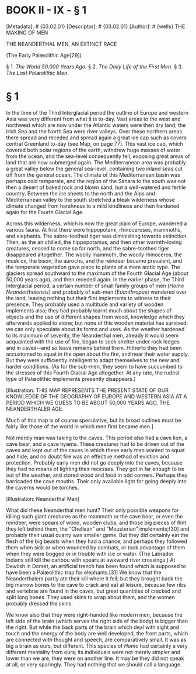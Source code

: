 # BOOK II - IX - § 1
[Metadata]: # {03.02.01}
[Descriptor]: # {03.02.01}
[Author]: # {wells}
THE MAKING OF MEN

THE NEANDERTHAL MEN, AN EXTINCT RACE

(The Early Palæolithic Age[29])

§ 1. _The World 50,000 Years Ago._ § 2. _The Daily Life of the      First
Men._ § 3. _The Last Palæolithic Men._

# § 1
In the time of the Third Interglacial period the outline of Europe and western
Asia was very different from what it is to-day. Vast areas to the west and
northwest which are now under the Atlantic waters were then dry land; the Irish
Sea and the North Sea were river valleys. Over these northern areas there
spread and receded and spread again a great ice cap such as covers central
Greenland to-day (see Map, on page 77). This vast ice cap, which covered both
polar regions of the earth, withdrew huge masses of water from the ocean, and
the sea-level consequently fell, exposing great areas of land that are now
submerged again. The Mediterranean area was probably a great valley below the
general sea-level, containing two inland seas cut off from the general ocean.
The climate of this Mediterranean basin was perhaps cold temperate, and the
region of the Sahara to the south was not then a desert of baked rock and blown
sand, but a well-watered and fertile country. Between the ice sheets to the
north and the Alps and Mediterranean valley to the south stretched a bleak
wilderness whose climate changed from harshness to a mild kindliness and then
hardened again for the Fourth Glacial Age.

Across this wilderness, which is now the great plain of Europe, wandered a
various fauna. At first there were hippopotami, rhinoceroses, mammoths, and
elephants. The sabre-toothed tiger was diminishing towards extinction. Then, as
the air chilled, the hippopotamus, and then other warmth-loving creatures,
ceased to come so far north, and the sabre-toothed tiger disappeared
altogether. The woolly mammoth, the woolly rhinoceros, the musk ox, the bison,
the aurochs, and the reindeer became prevalent, and the temperate vegetation
gave place to plants of a more arctic type. The glaciers spread southward to
the maximum of the Fourth Glacial Age (about 50,000 years ago), and then
receded again. In the earlier phase, the Third Interglacial period, a certain
number of small family groups of men (_Homo Neanderthalensis_) and probably of
sub-men (_Eoanthropus_) wandered over the land, leaving nothing but their flint
implements to witness to their presence. They probably used a multitude and
variety of wooden implements also; they had probably learnt much about the
shapes of objects and the use of different shapes from wood, knowledge which
they afterwards applied to stone; but none of this wooden material has
survived; we can only speculate about its forms and uses. As the weather
hardened to its maximum of severity, the Neanderthal men, already it would seem
acquainted with the use of fire, began to seek shelter under rock ledges and in
caves--and so leave remains behind them. Hitherto they had been accustomed to
squat in the open about the fire, and near their water supply. But they were
sufficiently intelligent to adapt themselves to the new and harder conditions.
(As for the sub-men, they seem to have succumbed to the stresses of this Fourth
Glacial Age altogether. At any rate, the rudest type of Palæolithic implements
presently disappears.)

[Illustration: THIS MAP REPRESENTS THE PRESENT STATE OF OUR KNOWLEDGE OF THE
GEOGRAPHY OF EUROPE AND WESTERN ASIA AT A PERIOD WHICH WE GUESS TO BE ABOUT
50,000 YEARS AGO, THE NEANDERTHALER AGE.

Much of this map is of course speculative, but its broad outlines must be
fairly like those of the world in which men first became men.]

Not merely man was taking to the caves. This period also had a cave lion, a
cave bear, and a cave hyæna. These creatures had to be driven out of the caves
and kept out of the caves in which these early men wanted to squat and hide;
and no doubt fire was an effective method of eviction and protection. Probably
early men did not go deeply into the caves, because they had no means of
lighting their recesses. They got in far enough to be out of the weather, and
stored wood and food in odd corners. Perhaps they barricaded the cave mouths.
Their only available light for going deeply into the caverns would be torches.

[Illustration: Neanderthal Man]

What did these Neanderthal men hunt? Their only possible weapons for killing
such giant creatures as the mammoth or the cave bear, or even the reindeer,
were spears of wood, wooden clubs, and those big pieces of flint they left
behind them, the “Chellean” and “Mousterian” implements;[30] and probably their
usual quarry was smaller game. But they did certainly eat the flesh of the big
beasts when they had a chance, and perhaps they followed them when sick or when
wounded by combats, or took advantage of them when they were bogged or in
trouble with ice or water. (The Labrador Indians still kill the caribou with
spears at awkward river crossings.) At Dewlish in Dorset, an artificial trench
has been found which is supposed to have been a Palæolithic trap for
elephants.[31] We know that the Neanderthalers partly ate their kill where it
fell; but they brought back the big marrow bones to the cave to crack and eat
at leisure, because few ribs and vertebræ are found in the caves, but great
quantities of cracked and split long bones. They used skins to wrap about them,
and the women probably dressed the skins.

We know also that they were right-handed like modern men, because the left side
of the brain (which serves the right side of the body) is bigger than the
right. But while the back parts of the brain which deal with sight and touch
and the energy of the body are well developed, the front parts, which are
connected with thought and speech, are comparatively small. It was as big a
brain as ours, but different. This species of _Homo_ had certainly a very
different mentality from ours; its individuals were not merely simpler and
lower than we are, they were on another line. It may be they did not speak at
all, or very sparingly. They had nothing that we should call a language.

